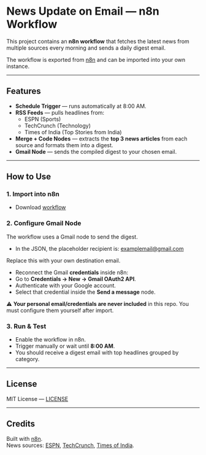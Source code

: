 #  News Update on Email — n8n Workflow

This project contains an **n8n workflow** that fetches the latest news from multiple sources every morning and sends a daily digest email.

The workflow is exported from [n8n](https://n8n.io) and can be imported into your own instance.

---

##  Features
-  **Schedule Trigger** — runs automatically at 8:00 AM.
-  **RSS Feeds** — pulls headlines from:
   - ESPN (Sports)
   - TechCrunch (Technology)
   - Times of India (Top Stories from India)
-  **Merge + Code Nodes** — extracts the **top 3 news articles** from each source and formats them into a digest.
-  **Gmail Node** — sends the compiled digest to your chosen email.

---

##  How to Use

### 1. Import into n8n
- Download [workflow]()
  

### 2. Configure Gmail Node
The workflow uses a Gmail node to send the digest.

- In the JSON, the placeholder recipient is:
examplemail@gmail.com

Replace this with your own destination email.


- Reconnect the Gmail **credentials** inside n8n:
- Go to **Credentials → New → Gmail OAuth2 API**.
- Authenticate with your Google account.
- Select that credential inside the **Send a message** node.

⚠️ **Your personal email/credentials are never included** in this repo. You must configure them yourself after import.


### 3. Run & Test
- Enable the workflow in n8n.
- Trigger manually or wait until **8:00 AM**.
- You should receive a digest email with top headlines grouped by category.


---

##  License
MIT License — [LICENSE](LICENSE)

---

##  Credits
Built with [n8n](https://n8n.io).  
News sources: [ESPN](https://www.espn.com/), [TechCrunch](https://techcrunch.com/), [Times of India](https://timesofindia.indiatimes.com/).



